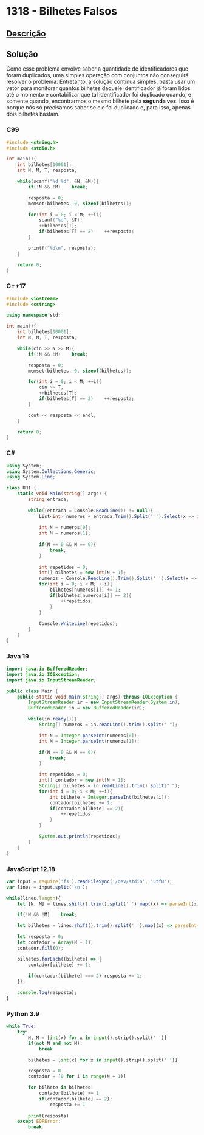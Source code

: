 # 1318 - Bilhetes Falsos

## [Descrição](https://www.beecrowd.com.br/judge/pt/problems/view/1318)

## Solução

Como esse problema envolve saber a quantidade de identificadores que foram duplicados, uma simples operação com conjuntos não conseguirá resolver o problema. Entretanto, a solução continua simples, basta usar um vetor para monitorar quantos bilhetes daquele identificador já foram lidos até o momento e contabilizar que tal identificador foi duplicado quando, e somente quando, encontrarmos o mesmo bilhete pela **segunda vez**. Isso é porque nós só precisamos saber se ele foi duplicado e, para isso, apenas dois bilhetes bastam.

### C99
```c
#include <string.h>
#include <stdio.h>

int main(){
    int bilhetes[10001];
    int N, M, T, resposta;

    while(scanf("%d %d", &N, &M)){
        if(!N && !M)    break;

        resposta = 0;
        memset(bilhetes, 0, sizeof(bilhetes));

        for(int i = 0; i < M; ++i){
            scanf("%d", &T);
            ++bilhetes[T];
            if(bilhetes[T] == 2)    ++resposta;
        }

        printf("%d\n", resposta);
    }

    return 0;
}
```

### C++17
```cpp
#include <iostream>
#include <cstring>

using namespace std;

int main(){
    int bilhetes[10001];
    int N, M, T, resposta;

    while(cin >> N >> M){
        if(!N && !M)    break;

        resposta = 0;
        memset(bilhetes, 0, sizeof(bilhetes));

        for(int i = 0; i < M; ++i){
            cin >> T;
            ++bilhetes[T];
            if(bilhetes[T] == 2)    ++resposta;
        }

        cout << resposta << endl;
    }

    return 0;
}
```

### C#
```cs
using System;
using System.Collections.Generic;
using System.Linq;

class URI {
    static void Main(string[] args) {
        string entrada;
        
        while((entrada = Console.ReadLine()) != null){
            List<int> numeros = entrada.Trim().Split(' ').Select(x => int.Parse(x)).ToList();
            
            int N = numeros[0];
            int M = numeros[1];
            
            if(N == 0 && M == 0){
                break;
            }
            
            int repetidos = 0;
            int[] bilhetes = new int[N + 1];
            numeros = Console.ReadLine().Trim().Split(' ').Select(x => int.Parse(x)).ToList();
            for(int i = 0; i < M; ++i){
                bilhetes[numeros[i]] += 1;
                if(bilhetes[numeros[i]] == 2){
                    ++repetidos;
                }
            }
            
            Console.WriteLine(repetidos);
        }
    }
}
```

### Java 19
```java
import java.io.BufferedReader;
import java.io.IOException;
import java.io.InputStreamReader;

public class Main {
    public static void main(String[] args) throws IOException {
        InputStreamReader ir = new InputStreamReader(System.in);
        BufferedReader in = new BufferedReader(ir);

        while(in.ready()){
            String[] numeros = in.readLine().trim().split(" ");

            int N = Integer.parseInt(numeros[0]);
            int M = Integer.parseInt(numeros[1]);

            if(N == 0 && M == 0){
                break;
            }

            int repetidos = 0;
            int[] contador = new int[N + 1];
            String[] bilhetes = in.readLine().trim().split(" ");
            for(int i = 0; i < M; ++i){
                int bilhete = Integer.parseInt(bilhetes[i]);
                contador[bilhete] += 1;
                if(contador[bilhete] == 2){
                    ++repetidos;
                }
            }

            System.out.println(repetidos);
        }
    }
}
```

### JavaScript 12.18
```js
var input = require('fs').readFileSync('/dev/stdin', 'utf8');
var lines = input.split('\n');

while(lines.length){
    let [N, M] = lines.shift().trim().split(' ').map((x) => parseInt(x));

    if(!N && !M)    break;

    let bilhetes = lines.shift().trim().split(' ').map((x) => parseInt(x));

    let resposta = 0;
    let contador = Array(N + 1);
    contador.fill(0);

    bilhetes.forEach((bilhete) => {
        contador[bilhete] += 1;
        
        if(contador[bilhete] === 2) resposta += 1;
    });

    console.log(resposta);
}
```

### Python 3.9
```py
while True:
    try:
        N, M = [int(x) for x in input().strip().split(' ')]
        if(not N and not M):
            break

        bilhetes = [int(x) for x in input().strip().split(' ')]

        resposta = 0
        contador = [0 for i in range(N + 1)]

        for bilhete in bilhetes:
            contador[bilhete] += 1
            if(contador[bilhete] == 2):
                resposta += 1
        
        print(resposta)
    except EOFError:
        break
```